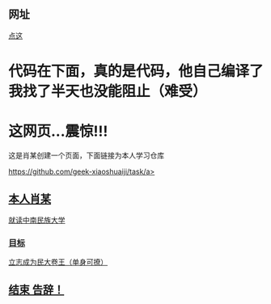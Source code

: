 ## 网址
[点这](https://geek-xiaoshuaiji.github.io/)
# 代码在下面，真的是代码，他自己编译了我找了半天也没能阻止（难受）
<div class="header">
  <h1>这网页...震惊!!!</h1>
  <p>这是肖某创建一个页面，下面链接为本人学习仓库</p>

<div class="navbar">
  <a href="#" class="right">https://github.com/geek-xiaoshuaiji/task/a>
</div>
 
<div class="row">
  <div class="side">
      <h2>本人肖某</h2>
      <p>就读中南民族大学</p>
      <h3>目标</h3>
      <p>立志成为民大卷王（单身可撩）</p>

 <div class="footer">
  <h2>结束 告辞！</h2>
</div>
